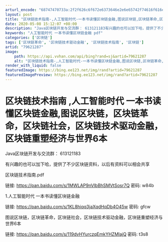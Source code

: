 ```yaml
---
arturl_encode: "68747470733a:2f2f626c6f672e6373646e2e6e65742f74616f616e62616e67:2f61727469636c652f64657461696c732f3739363231323837"
layout: post
title: "区块链技术指南-,人工智能时代-一本书读懂区块链金融,图说区块链,区块链革命,区块链社会,区块链技术驱动金融,区块链重塑经济与世界6本"
date: 2020-05-08 15:12:07 +08:00
description: "Java区块链开发与交流群： 613121183有兴趣的也可以加下哈，提供了不少区块链资料，以后有资"
keywords: "人工智能时代 一本书读懂区块链金融 pdf"
categories: ['区块链']
tags: ['区块链革命', '区块链技术驱动金融', '区块链技术指南', '区块链']
artid: "79621287"
image:
    path: https://api.vvhan.com/api/bing?rand=sj&artid=79621287
    alt: "区块链技术指南-,人工智能时代-一本书读懂区块链金融,图说区块链,区块链革命,区块链社会,区块链技术驱动金融,区块链重塑经济与世界6本"
render_with_liquid: false
featuredImage: https://bing.ee123.net/img/rand?artid=79621287
featuredImagePreview: https://bing.ee123.net/img/rand?artid=79621287
---
```


# 区块链技术指南 ,人工智能时代 一本书读懂区块链金融,图说区块链，区块链革命，区块链社会，区块链技术驱动金融，区块链重塑经济与世界6本

Java区块链开发与交流群： 613121183

有兴趣的也可以加下哈，提供了不少区块链资料，以后有资料可以相会共享

区块链技术指南.pdf

链接: https://pan.baidu.com/s/1MWLAP9nVlbBhSMVtSosr7Q 密码: w84b

1.人工智能时代 一本书读懂区块链金融

链接: https://pan.baidu.com/s/1KL8hiqq3jaXqdHqDb4O45w 密码: gfcw

图说区块链，区块链革命，区块链社会，区块链技术驱动金融，区块链重塑经济与世界6本

链接: https://pan.baidu.com/s/119dvHYurczqEmkYHZMlajQ 密码: t3s8